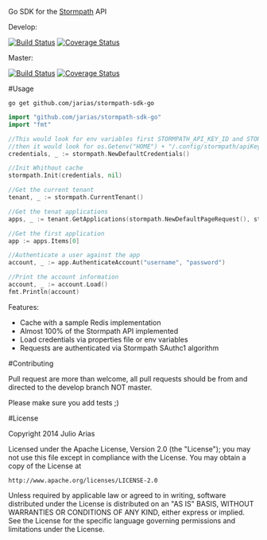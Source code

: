 Go SDK for the [Stormpath](http://stormpath.com/) API

Develop:

[![Build Status](https://travis-ci.org/jarias/stormpath-sdk-go.svg?branch=develop)](https://travis-ci.org/jarias/stormpath-sdk-go) [![Coverage Status](https://coveralls.io/repos/jarias/stormpath-sdk-go/badge.png?branch=develop)](https://coveralls.io/r/jarias/stormpath-sdk-go?branch=develop)

Master:

[![Build Status](https://travis-ci.org/jarias/stormpath-sdk-go.svg?branch=master)](https://travis-ci.org/jarias/stormpath-sdk-go) [![Coverage Status](https://coveralls.io/repos/jarias/stormpath-sdk-go/badge.png?branch=master)](https://coveralls.io/r/jarias/stormpath-sdk-go?branch=master)

#Usage

```go get github.com/jarias/stormpath-sdk-go```

```go
import "github.com/jarias/stormpath-sdk-go"
import "fmt"

//This would look for env variables first STORMPATH_API_KEY_ID and STORMPATH_API_KEY_SECRET if empty
//then it would look for os.Getenv("HOME") + "/.config/stormpath/apiKey.properties" for the credentials
credentials, _ := stormpath.NewDefaultCredentials()

//Init Whithout cache
stormpath.Init(credentials, nil)

//Get the current tenant
tenant, _ := stormpath.CurrentTenant()

//Get the tenat applications
apps, _ := tenant.GetApplications(stormpath.NewDefaultPageRequest(), stormpath.NewEmptyFilter())

//Get the first application
app := apps.Items[0]

//Authenticate a user against the app
account, _ := app.AuthenticateAccount("username", "password")

//Print the account information
account, _ := account.Load()
fmt.Println(account)
```

Features:

* Cache with a sample Redis implementation
* Almost 100% of the Stormpath API implemented
* Load credentials via properties file or env variables
* Requests are authenticated via Stormpath SAuthc1 algorithm

#Contributing

Pull request are more than welcome, all pull requests should be from and directed to the develop branch NOT master.

Please make sure you add tests ;)

#License

Copyright 2014 Julio Arias

Licensed under the Apache License, Version 2.0 (the "License");
you may not use this file except in compliance with the License.
You may obtain a copy of the License at

    http://www.apache.org/licenses/LICENSE-2.0

Unless required by applicable law or agreed to in writing, software
distributed under the License is distributed on an "AS IS" BASIS,
WITHOUT WARRANTIES OR CONDITIONS OF ANY KIND, either express or implied.
See the License for the specific language governing permissions and
limitations under the License.
